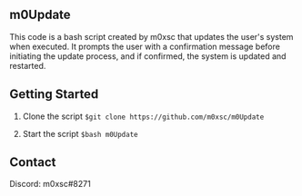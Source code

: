 ## m0Update
This code is a bash script created by m0xsc that updates the user's system when executed. It prompts the user with a confirmation message before initiating the update process, and if confirmed, the system is updated and restarted. 


## Getting Started
1. Clone the script
```$git clone https://github.com/m0xsc/m0Update```

2. Start the script
```$bash m0Update```

## Contact
Discord: m0xsc#8271
